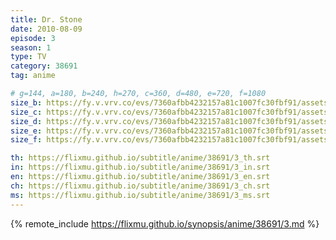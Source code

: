```yaml
---
title: Dr. Stone
date: 2010-08-09
episode: 3
season: 1
type: TV
category: 38691
tag: anime

# g=144, a=180, b=240, h=270, c=360, d=480, e=720, f=1080
size_b: https://fy.v.vrv.co/evs/7360afbb4232157a81c1007fc30fbf91/assets/e29d6a7d7f4ee761a49e0e770c77b58f_3695202.mp4
size_c: https://fy.v.vrv.co/evs/7360afbb4232157a81c1007fc30fbf91/assets/e29d6a7d7f4ee761a49e0e770c77b58f_3695201.mp4
size_d: https://fy.v.vrv.co/evs/7360afbb4232157a81c1007fc30fbf91/assets/e29d6a7d7f4ee761a49e0e770c77b58f_3695203.mp4
size_e: https://fy.v.vrv.co/evs/7360afbb4232157a81c1007fc30fbf91/assets/e29d6a7d7f4ee761a49e0e770c77b58f_3695204.mp4
size_f: https://fy.v.vrv.co/evs/7360afbb4232157a81c1007fc30fbf91/assets/e29d6a7d7f4ee761a49e0e770c77b58f_3695305.mp4

th: https://flixmu.github.io/subtitle/anime/38691/3_th.srt
in: https://flixmu.github.io/subtitle/anime/38691/3_in.srt
en: https://flixmu.github.io/subtitle/anime/38691/3_en.srt
ch: https://flixmu.github.io/subtitle/anime/38691/3_ch.srt
ms: https://flixmu.github.io/subtitle/anime/38691/3_ms.srt
---
```

{% remote_include https://flixmu.github.io/synopsis/anime/38691/3.md %}
